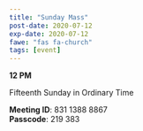 ```yaml
---
title: "Sunday Mass"
post-date: 2020-07-12
exp-date: 2020-07-12
fawe: "fas fa-church"
tags: [event]
---
```

**12 PM**

Fifteenth Sunday in Ordinary Time

<p class="text-danger"><b>Meeting ID</b>: 831 1388 8867
<br>
<b>Passcode</b>: 219 383
</p>